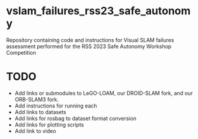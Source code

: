 # vslam_failures_rss23_safe_autonomy
Repository containing code and instructions for Visual SLAM failures assessment performed for the RSS 2023 Safe Autonomy Workshop Competition


# TODO
- Add links or submodules to LeGO-LOAM, our DROID-SLAM fork, and our ORB-SLAM3 fork. 
- Add instructions for running each
- Add links to datasets
- Add links for rosbag to dataset format conversion
- Add links for plotting scripts
- Add link to video

